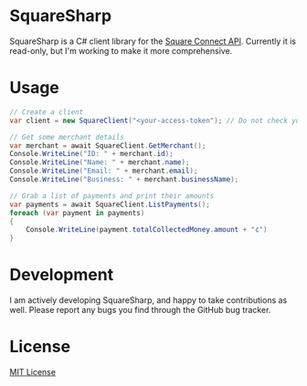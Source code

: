 # SquareSharp

SquareSharp is a C# client library for the [Square Connect API](https://docs.connect.squareup.com/). Currently it is read-only, but I'm working to make it more comprehensive.

# Usage
```csharp
// Create a client
var client = new SquareClient("<your-access-token"); // Do not check your token into GitHub

// Get some merchant details
var merchant = await SquareClient.GetMerchant();
Console.WriteLine("ID: " + merchant.id);
Console.WriteLine("Name: " + merchant.name);
Console.WriteLine("Email: " + merchant.email);
Console.WriteLine("Business: " + merchant.businessName);

// Grab a list of payments and print their amounts
var payments = await SquareClient.ListPayments();
foreach (var payment in payments)
{
    Console.WriteLine(payment.totalCollectedMoney.amount + "¢")
}
```
# Development
I am actively developing SquareSharp, and happy to take contributions as well. Please report any bugs you find through the GitHub bug tracker.

# License
[MIT License](http://troy.mit-license.org/)